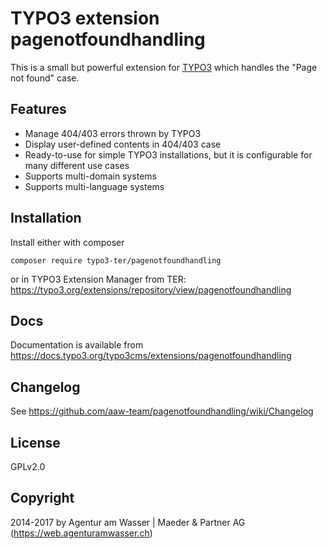 # TYPO3 extension pagenotfoundhandling

This is a small but powerful extension for [TYPO3](https://typo3.org/) which
handles the "Page not found" case.

## Features

- Manage 404/403 errors thrown by TYPO3
- Display user-defined contents in 404/403 case
- Ready-to-use for simple TYPO3 installations, but it is configurable for many different use cases
- Supports multi-domain systems
- Supports multi-language systems

## Installation

Install either with composer
```
composer require typo3-ter/pagenotfoundhandling
```
or in TYPO3 Extension Manager from TER:
https://typo3.org/extensions/repository/view/pagenotfoundhandling

## Docs

Documentation is available from
https://docs.typo3.org/typo3cms/extensions/pagenotfoundhandling

## Changelog

See https://github.com/aaw-team/pagenotfoundhandling/wiki/Changelog

## License

GPLv2.0

## Copyright

2014-2017 by Agentur am Wasser | Maeder & Partner AG (https://web.agenturamwasser.ch)
